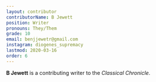 ```yaml
---
layout: contributor
contributorName: B Jewett
position: Writer
pronouns: They/Them
grade: 10
email: benjjewetr@gmail.com
instagram: diogenes_supremacy
lastmod: 2020-03-16
order: 6
---
```

**B Jewett** is a contributing writer to the *Classical Chronicle*.
